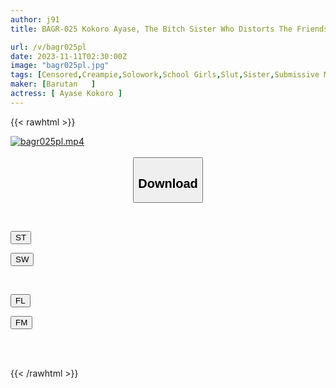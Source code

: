 ```yaml
---
author: j91
title: BAGR-025 Kokoro Ayase, The Bitch Sister Who Distorts The Friendship And Sexuality Of Her Otaku Brother

url: /v/bagr025pl
date: 2023-11-11T02:30:00Z
image: "bagr025pl.jpg"
tags: [Censored,Creampie,Solowork,School Girls,Slut,Sister,Submissive Men	 ]
maker: [Barutan   ]
actress: [ Ayase Kokoro ]
---
```



{{< rawhtml >}}

<div class="video" data-videoid="wzyexaprlmhJ38j">
    <a href="javascript:;">
        <img src="https://my.j91.asia/v/bagr025pl/bagr025pl.jpg" width="WIDTH" height="HEIGHT" alt="bagr025pl.mp4" loading="lazy">
    </a>
</div>

<script type="text/javascript" src="https://j91.asia/asset/on-demand-st.js"></script>

<br>
  <link rel="stylesheet" href="https://j91.asia/asset/bs5.css">
  
  <center>
  <button class="btn btn-primary" type="button" data-bs-toggle="collapse" data-bs-target=".multi-collapse" aria-expanded="false" aria-controls="multiCollapseExample1 multiCollapseExample2"><h2>Download</h2></button></center>
</p>
<div class="row">
  <div class="col">
    <div class="collapse multi-collapse" id="multiCollapseExample1">
      <div class="card card-body">
	      	      <br>
<div class="buttons">  
<p><a href="https://streamtape.to/v/wzyexaprlmhJ38j" target="_blank"><button class="btn-hover color-3"><i class="fa fa-download"></i> ST</button></a></p>
<p><a href="https://sfastwish.com/cx1mq3ae52n0" target="_blank"><button class="btn-hover color-2"><i class="fa fa-download"></i> SW</button></a></p></div>
    </div>
  </div>
</div>
  <div class="col">
    <div class="collapse multi-collapse" id="multiCollapseExample2">
      <div class="card card-body">
	      <br>
<div class="buttons">
<p><a href="https://fviplions.com/f/b2lvts252kba" target="_blank"><button class="btn-hover color-9"><i class="fa fa-download"></i> FL</button></a></p>
<p><a href="https://filemoon.sx/d/nkre7p7spnpv" target="_blank"><button class="btn-hover color-8"><i class="fa fa-download"></i> FM</button></a></p></div>
<br><br>
      </div>
    </div>
  </div>
</div>

{{< /rawhtml >}}
